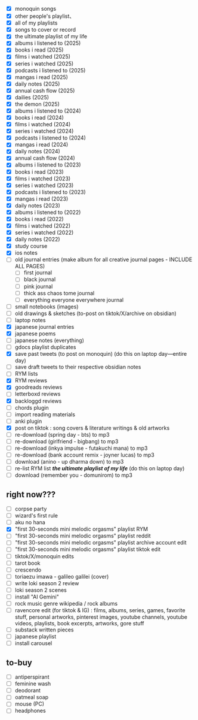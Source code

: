 - [x] monoquin songs
- [x] other people's playlist、
- [x] all of my playlists
- [x] songs to cover or record
- [x] the ultimate playlist of my life
- [x] albums i listened to (2025)
- [x] books i read (2025)
- [x] films i watched (2025)
- [x] series i watched (2025)
- [x] podcasts i listened to (2025)
- [x] mangas i read (2025)
- [x] daily notes (2025)
- [x] annual cash flow (2025)
- [x] dailies (2025)
- [x] the demon (2025)
- [x] albums i listened to (2024)
- [x] books i read (2024)
- [x] films i watched (2024)
- [x] series i watched (2024)
- [x] podcasts i listened to (2024)
- [x] mangas i read (2024)
- [x] daily notes (2024)
- [x] annual cash flow (2024)
- [x] albums i listened to (2023)
- [x] books i read (2023)
- [x] films i watched (2023)
- [x] series i watched (2023)
- [x] podcasts i listened to (2023)
- [x] mangas i read (2023)
- [x] daily notes (2023)
- [x] albums i listened to (2022)
- [x] books i read (2022)
- [x] films i watched (2022)
- [x] series i watched (2022)
- [x] daily notes (2022)
- [x] study course
- [x] ios notes
- [ ] old journal entries (make album for all creative journal pages - INCLUDE ALL PAGES)
	- [ ] first journal
	- [ ] black journal
	- [ ] pink journal
	- [ ] thick ass chaos tome journal
	- [ ] everything everyone everywhere journal
- [ ] small notebooks (images)
- [ ] old drawings & sketches (to-post on tiktok/X/archive on obsidian)
- [ ] laptop notes
- [x] japanese journal entries
- [x] japanese poems
- [ ] japanese notes (everything)
- [ ] gdocs playlist duplicates  
- [x] save past tweets (to post on monoquin) (do this on laptop day—entire day)
- [ ] save draft tweets to their respective obsidian notes
- [ ] RYM lists
- [x] RYM reviews
- [x] goodreads reviews
- [ ] letterboxd reviews
- [x] backloggd reviews
- [ ] chords plugin
- [ ] import reading materials
- [ ] anki plugin
- [x] post on tiktok : song covers & literature writings & old artworks
- [ ] re-download (spring day - bts) to mp3
- [ ] re-download (girlfriend - bigbang) to mp3
- [ ] re-download (inkya impulse - futakuchi mana) to mp3
- [ ] re-download (bank account remix - joyner lucas) to mp3
- [ ] download (anino - up dharma down) to mp3
- [ ] re-list RYM list ***the ultimate playlist of my life*** (do this on laptop day)
- [ ] download (remember you - domunirom) to mp3

## right now???
- [ ] corpse party
- [ ] wizard's first rule
- [ ] aku no hana
- [x] "first 30-seconds mini melodic orgasms" playlist RYM
- [ ] "first 30-seconds mini melodic orgasms" playlist reddit
- [ ] "first 30-seconds mini melodic orgasms" playlist archive account edit
- [ ] "first 30-seconds mini melodic orgasms" playlist tiktok edit
- [ ] tiktok/X/monoquin edits
- [ ] tarot book
- [ ] crescendo
- [ ] toriaezu imawa - galileo galilei (cover)
- [ ] write loki season 2 review
- [ ] loki season 2 scenes
- [ ] install "AI Gemini"
- [ ] rock music genre wikipedia / rock albums
- [ ] ravencore edit (for tiktok & IG) : films, albums, series, games, favorite stuff, personal artworks, pinterest images, youtube channels, youtube videos, playlists, book excerpts, artworks, gore stuff
- [ ] substack written pieces
- [ ] japanese playlist
- [ ] install carousel

## to-buy
- [ ] antiperspirant
- [ ] feminine wash
- [ ] deodorant
- [ ] oatmeal soap
- [ ] mouse (PC)
- [ ] headphones
